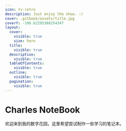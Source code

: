 ```yaml
---
icon: tv-retro
description: Just enjoy the show. :)
cover: .gitbook/assets/title.jpg
coverY: -196.62295388254347
layout:
  cover:
    visible: true
    size: hero
  title:
    visible: true
  description:
    visible: true
  tableOfContents:
    visible: true
  outline:
    visible: true
  pagination:
    visible: true
---
```


# Charles NoteBook

欢迎来到我的数字花园，这里希望尝试制作一些学习的笔记本。
